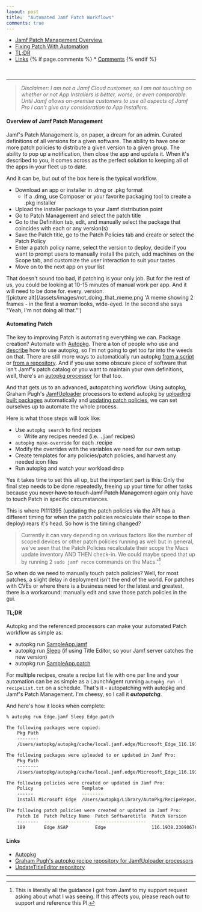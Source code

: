 ```yaml
---
layout: post
title:  "Automated Jamf Patch Workflows"
comments: true
---
```


* [Jamf Patch Management Overview](#overview-of-jamf-patch-management)
* [Fixing Patch With Automation](#automating-patch)
* [TL;DR](#tldr)
* [Links](#links)
{% if page.comments %} * [Comments](#Comments) {% endif %}
<br>
<hr>

> _Disclaimer: I am not a Jamf Cloud customer, so I am not touching on whether or not App Installers is better, worse, or even comparable.<br>Until Jamf allows on-premise customers to use all aspects of Jamf Pro I can't give any consideration to App Installers._


#### **Overview of Jamf Patch Management**

Jamf's Patch Management is, on paper, a dream for an admin. Curated definitions of all versions for a given software. The ability to have one or more patch policies to distribute a given version to a given group. The ability to pop up a notification, then close the app and update it. When it's described to you, it comes across as the perfect solution to keeping all of the apps in your fleet up to date.

And it can be, but out of the box here is the typical workflow.
- Download an app or installer in .dmg or .pkg format
  - If a .dmg, use Composer or your favorite packaging tool to create a .pkg installer
- Upload the installer package to your Jamf distribution point
- Go to Patch Management and select the patch title
- Go to the Definition tab, edit, and manually select the package that coincides with each or any version(s)
- Save the Patch title, go to the Patch Policies tab and create or select the Patch Policy
- Enter a patch policy name, select the version to deploy, decide if you want to prompt users to manually install the patch, add machines on the Scope tab, and customize the user interaction to suit your tastes
- Move on to the next app on your list

That doesn't sound too bad, if patching is your only job. But for the rest of us, you could be looking at 10-15 minutes of manual work per app. And it will need to be done for. every. version.<br>
![picture alt](/assets/images/not_doing_that_meme.png 'A meme showing 2 frames - in the first a woman looks, wide-eyed. In the second she says "Yeah, I'm not doing all that."')

#### **Automating Patch**

The key to improving Patch is automating everything we can. Package creation? Automate with [Autopkg](https://github.com/autopkg/autopkg). There a ton of people who use and [describe](https://amsys.co.uk/introduction-autopkg-2) how to use autopkg, so I'm not going to get too far into the weeds on that. There are still more ways to automatically run autopkg [from a script](https://derflounder.wordpress.com/category/autopkg-conductor/) or [from a repository](https://grahamrpugh.com/2020/07/10/gitlab-runner-and-autopkg.html). And if you use some obscure piece of software that isn't Jamf's patch catalog or you want to maintain your own definitions, well, there's an [autopkg processor](https://github.com/lazymacadmin/UpdateTitleEditor/blob/main/Processor/UpdateTitleEditor.py) for that too.

And that gets us to an advanced, autopatching workflow. Using autopkg, Graham Pugh's [JamfUploader](https://github.com/autopkg/grahampugh-recipes/tree/main/JamfUploaderProcessors) processors to extend autopkg by [uploading built packages](https://github.com/autopkg/grahampugh-recipes/blob/main/JamfUploaderProcessors/JamfPackageUploader.py) automatically and [updating patch policies](https://github.com/autopkg/grahampugh-recipes/blob/main/JamfUploaderProcessors/JamfPatchUploader.py), we can set ourselves up to automate the whole process.

Here is what those steps will look like:
- Use `autopkg search` to find recipes
  - Write any recipes needed (i.e. `.jamf` recipes)
- `autopkg make-override` for each .recipe
- Modify the overrides with the variables we need for our own setup
- Create templates for any policies/patch policies, and harvest any needed icon files
- Run autopkg and watch your workload drop

Yes it takes time to set this all up, but the important part is this: Only the final step needs to be done repeatedly, freeing up your time for other tasks because you ~~never have to touch Jamf Patch Management again~~ only have to touch Patch in specific circumstances.

This is where PI111395 (updating the patch policies via the API has a different timing for when the patch policies recalculate their scope to then deploy) rears it's head. So how is the timing changed? 
> Currently it can vary depending on various factors like the number of scoped devices or other patch policies running as well but in general, we've seen that the Patch Policies recalculate their scope the Macs update inventory AND THEN check-in. We could maybe speed that up by running  2 `sudo jamf recon` commands on the Macs."[^1]

So when do we need to manually touch patch policies? Well, for most patches, a slight delay in deployment isn’t the end of the world. For patches with CVEs or where there is a business need for the latest and greatest, there is a workaround: manually edit and save those patch policies in the gui.

#### **TL;DR**

Autopkg and the referenced processors can make your automated Patch workflow as simple as:
- autopkg run [SampleApp.jamf](https://github.com/lazymacadmin/UpdateTitleEditor/blob/main/AutopatchSampleRecipes/SampleApp.jamf.recipe.yaml)
- autopkg run [Sleep](https://github.com/onecheapgeek/UpdateTitleEditor/blob/main/AutopatchSampleRecipes/Sleep.recipe.yaml) (if using Title Editor, so your Jamf server catches the new version)
- autopkg run [SampleApp.patch](https://github.com/lazymacadmin/UpdateTitleEditor/blob/main/AutopatchSampleRecipes/SampleApp.patch.recipe.yaml)

For multiple recipes, create a recipe list file with one per line and your automation can be as simple as a LaunchAgent running `autopkg run -l recipeList.txt` on a schedule. That's it - autopatching with autopkg and Jamf's Patch Management. I'm cheesy, so I call it **_autopatchg_**.

And here's how it looks when complete:
```zsh
% autopkg run Edge.jamf Sleep Edge.patch 

The following packages were copied:
    Pkg Path                                                                                      
    --------                                                                                      
    /Users/autopkg/autopkg/cache/local.jamf.edge/Microsoft_Edge_116.1938.23090676.pkg  

The following packages were uploaded to or updated in Jamf Pro:
    Pkg Path                                                                           Pkg Name                              Version    
    --------                                                                           --------                              -------    
    /Users/autopkg/autopkg/cache/local.jamf.edge/Microsoft_Edge_116.1938.23090676.pkg  Microsoft_Edge_116.1938.23090676.pkg  116.1938.23090676            

The following policies were created or updated in Jamf Pro:
    Policy                  Template                                                                   Icon      
    ------                  --------                                                                   ----      
    Install Microsoft Edge  /Users/autopkg/Library/AutoPkg/RecipeRepos/recipes/JamfPolicyTemplate.xml  edge.png  

The following patch policies were created or updated in Jamf Pro:
    Patch Id  Patch Policy Name  Patch Softwaretitle  Patch Version      
    --------  -----------------  -------------------  -------------      
    189       Edge ASAP          Edge                 116.1938.23090676  
```
#### **Links**
- [Autopkg](https://github.com/autopkg/autopkg)
- [Graham Pugh's autopkg recipe repository for JamfUploader processors](https://github.com/autopkg/grahampugh-recipes/tree/main)
- [UpdateTitleEditor repository](https://github.com/lazymacadmin/UpdateTitleEditor)

----
[^1]: This is literally all the guidance I got from Jamf to my support request asking about what I was seeing. If this affects you, please reach out to support and reference this PI.
